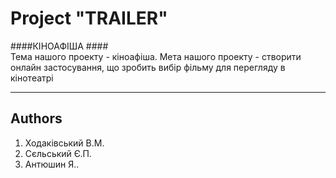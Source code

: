 Project "TRAILER"
=====================
####КІНОАФІША ####     
Тема нашого проекту - кіноафіша. Мета нашого проекту - створити онлайн застосування, що зробить вибір фільму для 
перегляду в кінотеатрі

---------------------
Authors
---------------------
1. Ходаківський В.М.
2. Сєльський Є.П.
3. Антюшин Я..

